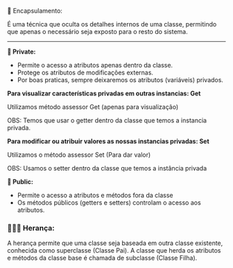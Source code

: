💊 Encapsulamento:

É uma técnica que oculta os detalhes internos de uma classe, permitindo que apenas o necessário seja exposto para o resto do sistema.

---

**🔏 Private:**

- Permite o acesso a atributos apenas dentro da classe.
- Protege os atributos de modificações externas.
- Por boas praticas, sempre deixaremos os atributos (variáveis) privados.

**Para visualizar características privadas em outras instancias: Get**

Utilizamos método assessor Get (apenas para visualização)

OBS: Temos que usar o getter dentro da classe que temos a instancia privada.

**Para modificar ou atribuir valores as nossas instancias privadas: Set**

Utilizamos o método assessor Set (Para dar valor)

OBS: Usamos o setter dentro da classe que temos a instância privada

**📢 Public:**

- Permite o acesso a atributos e métodos fora da classe
- Os métodos públicos (getters e setters) controlam o acesso aos atributos.

### 👨🏼‍🦳 Herança:

A herança permite que uma classe seja baseada em outra classe existente, conhecida como superclasse (Classe Pai). A classe que herda os atributos e métodos da classe base é chamada de subclasse (Classe Filha).
